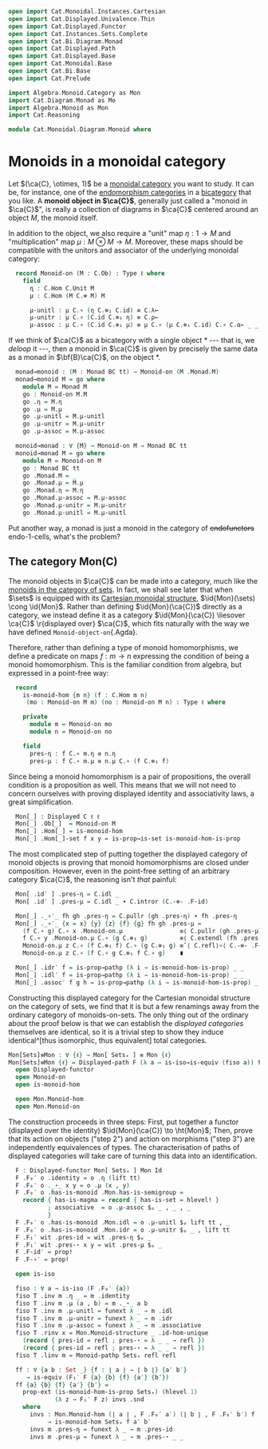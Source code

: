 ```agda
open import Cat.Monoidal.Instances.Cartesian
open import Cat.Displayed.Univalence.Thin
open import Cat.Displayed.Functor
open import Cat.Instances.Sets.Complete
open import Cat.Bi.Diagram.Monad
open import Cat.Displayed.Path
open import Cat.Displayed.Base
open import Cat.Monoidal.Base
open import Cat.Bi.Base
open import Cat.Prelude

import Algebra.Monoid.Category as Mon
import Cat.Diagram.Monad as Mo
import Algebra.Monoid as Mon
import Cat.Reasoning

module Cat.Monoidal.Diagram.Monoid where
```

<!--
```agda
module _ {o ℓ} {C : Precategory o ℓ} (M : Monoidal-category C) where
  private module C where
    open Cat.Reasoning C public
    open Monoidal-category M public
```
-->

# Monoids in a monoidal category

Let $(\ca{C}, \otimes, 1)$ be a [monoidal category] you want to study.
It can be, for instance, one of the [endomorphism categories] in a
[bicategory] that you like. A **monoid object in $\ca{C}$**, generally
just called a "monoid in $\ca{C}$", is really a collection of diagrams
in $\ca{C}$ centered around an object $M$, the monoid itself.

[monoidal category]: Cat.Monoidal.Base.html#monoidal-categories
[endomorphism categories]: Cat.Monoidal.Base.html#endomorphism-categories
[bicategory]: Cat.Bi.Base.html

In addition to the object, we also require a "unit" map $\eta : 1 \to M$
and "multiplication" map $\mu : M \otimes M \to M$. Moreover, these maps
should be compatible with the unitors and associator of the underlying
monoidal category:

```agda
  record Monoid-on (M : C.Ob) : Type ℓ where
    field
      η : C.Hom C.Unit M
      μ : C.Hom (M C.⊗ M) M

      μ-unitl : μ C.∘ (η C.⊗₁ C.id) ≡ C.λ←
      μ-unitr : μ C.∘ (C.id C.⊗₁ η) ≡ C.ρ←
      μ-assoc : μ C.∘ (C.id C.⊗₁ μ) ≡ μ C.∘ (μ C.⊗₁ C.id) C.∘ C.α← _ _ _
```

If we think of $\ca{C}$ as a bicategory with a single object $*$ ---
that is, we _deloop_ it ---, then a monoid in $\ca{C}$ is given by
precisely the same data as a monad in $\bf{B}\ca{C}$, on the object $*$.

<!--
```agda
  private
    BC = Deloop M
    module BC = Prebicategory BC
  open Monoid-on

  Monoid-pathp
    : ∀ {P : I → C.Ob} {x : Monoid-on (P i0)} {y : Monoid-on (P i1)}
    → PathP (λ i → C.Hom C.Unit (P i)) (x .η) (y .η)
    → PathP (λ i → C.Hom (P i C.⊗ P i) (P i)) (x .μ) (y .μ)
    → PathP (λ i → Monoid-on (P i)) x y
  Monoid-pathp {x = x} {y} p q i .η = p i
  Monoid-pathp {x = x} {y} p q i .μ = q i
  Monoid-pathp {P = P} {x} {y} p q i .μ-unitl =
    is-prop→pathp
      (λ i → C.Hom-set _ (P i) (q i C.∘ (p i C.⊗₁ C.id)) C.λ←)
      (x .μ-unitl)
      (y .μ-unitl)
      i
  Monoid-pathp {P = P} {x} {y} p q i .μ-unitr =
    is-prop→pathp
      (λ i → C.Hom-set _ (P i) (q i C.∘ (C.id C.⊗₁ p i)) C.ρ←)
      (x .μ-unitr)
      (y .μ-unitr)
      i
  Monoid-pathp {P = P} {x} {y} p q i .μ-assoc =
    is-prop→pathp
      (λ i → C.Hom-set _ (P i)
        (q i C.∘ (C.id C.⊗₁ q i))
        (q i C.∘ (q i C.⊗₁ C.id) C.∘ C.α← _ _ _))
      (x .μ-assoc)
      (y .μ-assoc)
      i
```
-->

```agda
  monad→monoid : (M : Monad BC tt) → Monoid-on (M .Monad.M)
  monad→monoid M = go where
    module M = Monad M
    go : Monoid-on M.M
    go .η = M.η
    go .μ = M.μ
    go .μ-unitl = M.μ-unitl
    go .μ-unitr = M.μ-unitr
    go .μ-assoc = M.μ-assoc

  monoid→monad : ∀ {M} → Monoid-on M → Monad BC tt
  monoid→monad M = go where
    module M = Monoid-on M
    go : Monad BC tt
    go .Monad.M = _
    go .Monad.μ = M.μ
    go .Monad.η = M.η
    go .Monad.μ-assoc = M.μ-assoc
    go .Monad.μ-unitr = M.μ-unitr
    go .Monad.μ-unitl = M.μ-unitl
```

Put another way, a monad is just a monoid in the category of
~~endofunctors~~ endo-1-cells, what's the problem?

## The category Mon(C)

The monoid objects in $\ca{C}$ can be made into a category, much like
the [monoids in the category of sets]. In fact, we shall see later that
when $\sets$ is equipped with its [Cartesian monoidal structure],
$\id{Mon}(\sets) \cong \id{Mon}$. Rather than defining
$\id{Mon}(\ca{C})$ directly as a category, we instead define it as a
category $\id{Mon}(\ca{C}) \liesover \ca{C}$ \r{displayed over}
$\ca{C}$, which fits naturally with the way we have defined
`Monoid-object-on`{.Agda}.

[Cartesian monoidal structure]: Cat.Monoidal.Instances.Cartesian.html
[monoids in the category of sets]: Algebra.Monoid.html

<!--
```agda
module _ {o ℓ} {C : Precategory o ℓ} (M : Monoidal-category C) where
  private module C where
    open Cat.Reasoning C public
    open Monoidal-category M public
```
-->

Therefore, rather than defining a type of monoid homomorphisms, we
define a predicate on maps $f : m \to n$ expressing the condition of
being a monoid homomorphism. This is the familiar condition from
algebra, but expressed in a point-free way:

```agda
  record
    is-monoid-hom {m n} (f : C.Hom m n)
     (mo : Monoid-on M m) (no : Monoid-on M n) : Type ℓ where

    private
      module m = Monoid-on mo
      module n = Monoid-on no

    field
      pres-η : f C.∘ m.η ≡ n.η
      pres-μ : f C.∘ m.μ ≡ n.μ C.∘ (f C.⊗₁ f)
```

Since being a monoid homomorphism is a pair of propositions, the overall
condition is a proposition as well. This means that we will not need to
concern ourselves with proving displayed identity and associativity
laws, a great simplification.

<!--
```agda
  private unquoteDecl eqv = declare-record-iso eqv (quote is-monoid-hom)

  is-monoid-hom-is-prop : ∀ {m n} {f : C.Hom m n} {mo no} → is-prop (is-monoid-hom f mo no)
  is-monoid-hom-is-prop = is-hlevel≃ 1 (Iso→Equiv eqv) hlevel!

  open Displayed
  open Functor
  open is-monoid-hom
```
-->

```agda
  Mon[_] : Displayed C ℓ ℓ
  Mon[_] .Ob[_]  = Monoid-on M
  Mon[_] .Hom[_] = is-monoid-hom
  Mon[_] .Hom[_]-set f x y = is-prop→is-set is-monoid-hom-is-prop
```

The most complicated step of putting together the displayed category of
monoid objects is proving that monoid homomorphisms are closed under
composition. However, even in the point-free setting of an arbitrary
category $\ca{C}$, the reasoning isn't _that_ painful:

```agda
  Mon[ .id′ ] .pres-η = C.idl _
  Mon[ .id′ ] .pres-μ = C.idl _ ∙ C.intror (C.-⊗- .F-id)

  Mon[_] ._∘′_ fh gh .pres-η = C.pullr (gh .pres-η) ∙ fh .pres-η
  Mon[_] ._∘′_ {x = x} {y} {z} {f} {g} fh gh .pres-μ =
    (f C.∘ g) C.∘ x .Monoid-on.μ                ≡⟨ C.pullr (gh .pres-μ) ⟩
    f C.∘ y .Monoid-on.μ C.∘ (g C.⊗₁ g)         ≡⟨ C.extendl (fh .pres-μ) ⟩
    Monoid-on.μ z C.∘ (f C.⊗₁ f) C.∘ (g C.⊗₁ g) ≡˘⟨ C.refl⟩∘⟨ C.-⊗- .F-∘ _ _ ⟩
    Monoid-on.μ z C.∘ (f C.∘ g C.⊗₁ f C.∘ g)    ∎

  Mon[_] .idr′ f = is-prop→pathp (λ i → is-monoid-hom-is-prop) _ _
  Mon[_] .idl′ f = is-prop→pathp (λ i → is-monoid-hom-is-prop) _ _
  Mon[_] .assoc′ f g h = is-prop→pathp (λ i → is-monoid-hom-is-prop) _ _
```

<!--
```agda
private
  Setsₓ : ∀ {ℓ} → Monoidal-category (Sets ℓ)
  Setsₓ = Cartesian-monoidal Sets-products Sets-terminal
  Mon : ∀ {ℓ} → Displayed (Sets ℓ) _ _
  Mon = Thin-structure-over (Mon.Monoid-structure _)
```
-->

Constructing this displayed category for the Cartesian monoidal
structure on the category of sets, we find that it is but a few
renamings away from the ordinary category of monoids-on-sets. The only
thing out of the ordinary about the proof below is that we can establish
the _displayed categories_ themselves are identical, so it is a trivial
step to show they induce identical^[thus isomorphic, thus equivalent]
total categories.

```agda
Mon[Sets]≡Mon : ∀ {ℓ} → Mon[ Setsₓ ] ≡ Mon {ℓ}
Mon[Sets]≡Mon {ℓ} = Displayed-path F (λ a → is-iso→is-equiv (fiso a)) ff where
  open Displayed-functor
  open Monoid-on
  open is-monoid-hom

  open Mon.Monoid-hom
  open Mon.Monoid-on
```

The construction proceeds in three steps: First, put together a functor
(displayed over the identity) $\id{Mon}(\ca{C}) \to \ht{Mon}$; Then,
prove that its action on objects ("step 2") and action on morphisms
("step 3") are independently equivalences of types. The characterisation
of paths of displayed categories will take care of turning this data
into an identification.

```agda
  F : Displayed-functor Mon[ Setsₓ ] Mon Id
  F .F₀′ o .identity = o .η (lift tt)
  F .F₀′ o ._⋆_ x y = o .μ (x , y)
  F .F₀′ o .has-is-monoid .Mon.has-is-semigroup =
    record { has-is-magma = record { has-is-set = hlevel! }
           ; associative  = o .μ-assoc $ₚ _ , _ , _
           }
  F .F₀′ o .has-is-monoid .Mon.idl = o .μ-unitl $ₚ lift tt , _
  F .F₀′ o .has-is-monoid .Mon.idr = o .μ-unitr $ₚ _ , lift tt
  F .F₁′ wit .pres-id = wit .pres-η $ₚ _
  F .F₁′ wit .pres-⋆ x y = wit .pres-μ $ₚ _
  F .F-id′ = prop!
  F .F-∘′ = prop!

  open is-iso

  fiso : ∀ a → is-iso (F .F₀′ {a})
  fiso T .inv m .η _ = m .identity
  fiso T .inv m .μ (a , b) = m ._⋆_ a b
  fiso T .inv m .μ-unitl = funext λ _ → m .idl
  fiso T .inv m .μ-unitr = funext λ _ → m .idr
  fiso T .inv m .μ-assoc = funext λ _ → m .associative
  fiso T .rinv x = Mon.Monoid-structure _ .id-hom-unique
    (record { pres-id = refl ; pres-⋆ = λ _ _ → refl })
    (record { pres-id = refl ; pres-⋆ = λ _ _ → refl })
  fiso T .linv m = Monoid-pathp Setsₓ refl refl

  ff : ∀ {a b : Set _} {f : ∣ a ∣ → ∣ b ∣} {a′ b′}
     → is-equiv (F₁′ F {a} {b} {f} {a′} {b′})
  ff {a} {b} {f} {a′} {b′} =
    prop-ext (is-monoid-hom-is-prop Setsₓ) (hlevel 1)
             (λ z → F₁′ F z) invs .snd
    where
      invs : Mon.Monoid-hom (∣ a ∣ , F .F₀′ a′) (∣ b ∣ , F .F₀′ b′) f
           → is-monoid-hom Setsₓ f a′ b′
      invs m .pres-η = funext λ _ → m .pres-id
      invs m .pres-μ = funext λ _ → m .pres-⋆ _ _
```
